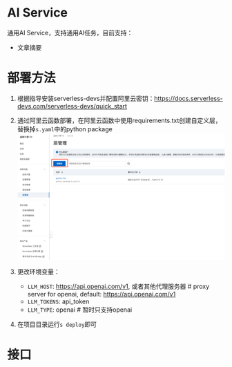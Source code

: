 # AI Service

通用AI Service，支持通用AI任务，目前支持：

- 文章摘要

# 部署方法

1. 根据指导安装serverless-devs并配置阿里云密钥：https://docs.serverless-devs.com/serverless-devs/quick_start
2. 通过阿里云函数部署，在阿里云函数中使用requirements.txt创建自定义层，替换掉`s.yaml`中的python package
    ![image](./image/create-layer.png)

3. 更改环境变量：
   - `LLM_HOST`: https://api.openai.com/v1, 或者其他代理服务器 # proxy server for openai, default: https://api.openai.com/v1
   - `LLM_TOKENS`: api_token
   - `LLM_TYPE`: openai # 暂时只支持openai

4. 在项目目录运行`s deploy`即可

# 接口


